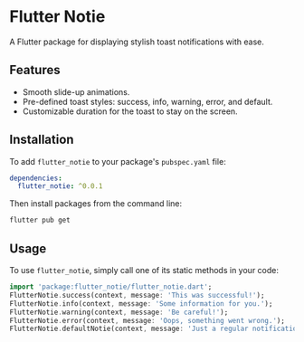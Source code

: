 # Flutter Notie

A Flutter package for displaying stylish toast notifications with ease.

## Features

- Smooth slide-up animations.
- Pre-defined toast styles: success, info, warning, error, and default.
- Customizable duration for the toast to stay on the screen.

## Installation

To add `flutter_notie` to your package's `pubspec.yaml` file:

```yaml
dependencies:
  flutter_notie: ^0.0.1

```

Then install packages from the command line:

```bash
flutter pub get
```
## Usage
To use ```flutter_notie```, simply call one of its static methods in your code:

```dart
import 'package:flutter_notie/flutter_notie.dart';
FlutterNotie.success(context, message: 'This was successful!');
FlutterNotie.info(context, message: 'Some information for you.');
FlutterNotie.warning(context, message: 'Be careful!');
FlutterNotie.error(context, message: 'Oops, something went wrong.');
FlutterNotie.defaultNotie(context, message: 'Just a regular notification.');
```